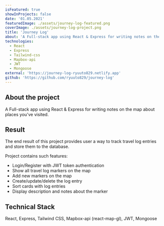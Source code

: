 ```yaml
---
isFeatured: true
showInProjects: false
date: '01.05.2021'
featuredImage: ./assets/journey-log-featured.png
coverImage: ./assets/journey-log-project.png
title: 'Journey Log'
about: 'A Full-stack app using React & Express for writing notes on the map about places you've visited'
technologies:
  - React
  - Express
  - Tailwind-css
  - Mapbox-api
  - JWT
  - Mongoose
external: 'https://journey-log-ryuuto829.netlify.app'
github: 'https://github.com/ryuuto829/journey-log'
---
```


## About the project

A Full-stack app using React & Express for writing notes on the map about places you've visited.

## Result

The end result of this project provides user a way to track travel log entries and store them to the database.

Project contains such features:

- Login/Register with JWT token authentication
- Show all travel log markers on the map
- Add new markers on the map
- Create/update/delete the log entry
- Sort cards with log entries
- Display description and notes about the marker

## Technical Stack

React, Express, Tailwind CSS, Mapbox-api (react-map-gl), JWT, Mongoose
